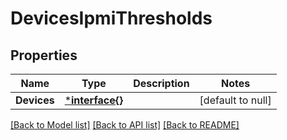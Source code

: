 # DevicesIpmiThresholds

## Properties
Name | Type | Description | Notes
------------ | ------------- | ------------- | -------------
**Devices** | [***interface{}**](interface{}.md) |  | [default to null]

[[Back to Model list]](../README.md#documentation-for-models) [[Back to API list]](../README.md#documentation-for-api-endpoints) [[Back to README]](../README.md)


